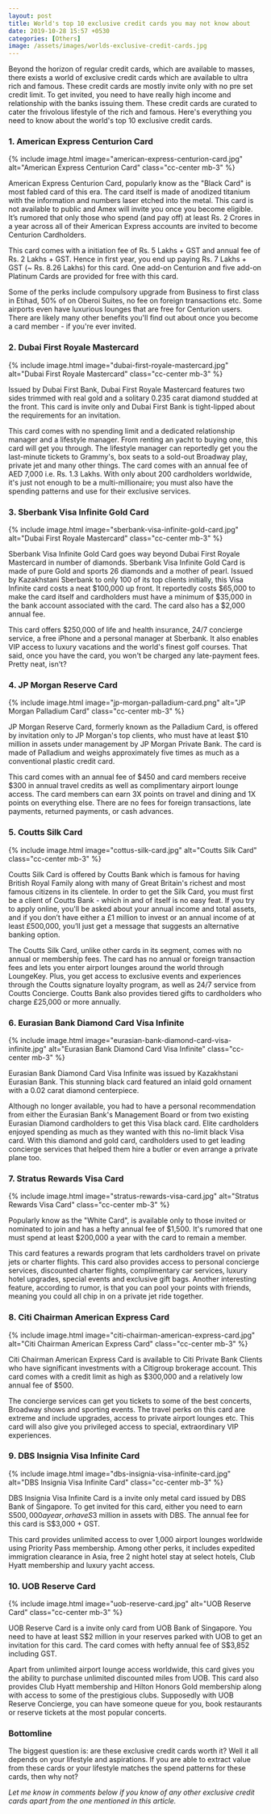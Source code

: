 ```yaml
---
layout: post
title: World's top 10 exclusive credit cards you may not know about
date: 2019-10-28 15:57 +0530
categories: [Others]
image: /assets/images/worlds-exclusive-credit-cards.jpg
---
```


Beyond the horizon of regular credit cards, which are available to masses, there exists a world of exclusive credit cards which are available to ultra rich and famous. These credit cards are mostly invite only with no pre set credit limit. To get invited, you need to have really high income and relationship with the banks issuing them. These credit cards are curated to cater the frivolous lifestyle of the rich and famous. Here's everything you need to know about the world's top 10 exclusive credit cards.

### 1. American Express Centurion Card

{% include image.html image="american-express-centurion-card.jpg" alt="American Express Centurion Card" class="cc-center mb-3" %}

American Express Centurion Card, popularly know as the "Black Card" is most fabled card of this era. The card itself is made of anodized titanium with the information and numbers laser etched into the metal. This card is not available to public and Amex will invite you once you become eligible. It’s rumored that only those who spend (and pay off) at least Rs. 2 Crores in a year across all of their American Express accounts are invited to become Centurion Cardholders.

This card comes with a initiation fee of Rs. 5 Lakhs + GST and annual fee of Rs. 2 Lakhs + GST. Hence in first year, you end up paying Rs. 7 Lakhs + GST (~ Rs. 8.26 Lakhs) for this card. One add-on Centurion and five add-on Platinum Cards are provided for free with this card.

Some of the perks include compulsory upgrade from Business to first class in Etihad, 50% of on Oberoi Suites, no fee on foreign transactions etc. Some airports even have luxurious lounges that are free for Centurion users. There are likely many other benefits you'll find out about once you become a card member - if you're ever invited.

### 2. Dubai First Royale Mastercard

{% include image.html image="dubai-first-royale-mastercard.jpg" alt="Dubai First Royale Mastercard" class="cc-center mb-3" %}

Issued by Dubai First Bank, Dubai First Royale Mastercard features two sides trimmed with real gold and a solitary 0.235 carat diamond studded at the front. This card is invite only and Dubai First Bank is tight-lipped about the requirements for an invitation.

This card comes with no spending limit and a dedicated relationship manager and a lifestyle manager. From renting an yacht to buying one, this card will get you through. The lifestyle manager can reportedly get you the last-minute tickets to Grammy's, box seats to a sold-out Broadway play, private jet and many other things. The card comes with an annual fee of AED 7,000 i.e. Rs. 1.3 Lakhs. With only about 200 cardholders worldwide, it's just not enough to be a multi-millionaire; you must also have the spending patterns and use for their exclusive services.​​​​​​​​

### 3. Sberbank Visa Infinite Gold Card

{% include image.html image="sberbank-visa-infinite-gold-card.jpg" alt="Dubai First Royale Mastercard" class="cc-center mb-3" %}

Sberbank Visa Infinite Gold Card goes way beyond Dubai First Royale Mastercard in number of diamonds. Sberbank Visa Infinite Gold Card is made of pure Gold and sports 26 diamonds and a mother of pearl. Issued by Kazakhstani Sberbank to only 100 of its top clients initially, this Visa Infinite card costs a neat $100,000 up front. It reportedly costs $65,000 to make the card itself and cardholders must have a minimum of $35,000 in the bank account associated with the card. The card also has a $2,000 annual fee.

This card offers \$250,000 of life and health insurance, 24/7 concierge service, a free iPhone and a personal manager at Sberbank. It also enables VIP access to luxury vacations and the world's finest golf courses. That said, once you have the card, you won't be charged any late-payment fees. Pretty neat, isn't?

### 4. JP Morgan Reserve Card

{% include image.html image="jp-morgan-palladium-card.png" alt="JP Morgan Palladium Card" class="cc-center mb-3" %}

JP Morgan Reserve Card, formerly known as the Palladium Card, is offered by invitation only to JP Morgan's top clients, who must have at least \$10 million in assets under management by JP Morgan Private Bank. The card is made of Palladium and weighs approximately five times as much as a conventional plastic credit card.

This card comes with an annual fee of $450 and card members receive $300 in annual travel credits as well as complimentary airport lounge access. The card members can earn 3X points on travel and dining and 1X points on everything else. There are no fees for foreign transactions, late payments, returned payments, or cash advances.

### 5. Coutts Silk Card

{% include image.html image="cottus-silk-card.jpg" alt="Coutts Silk Card" class="cc-center mb-3" %}

Coutts Silk Card is offered by Coutts Bank which is famous for having British Royal Family along with many of Great Britain's richest and most famous citizens in its clientele. In order to get the Silk Card, you must first be a client of Coutts Bank - which in and of itself is no easy feat. If you try to apply online, you'll be asked about your annual income and total assets, and if you don’t have either a £1 million to invest or an annual income of at least £500,000, you’ll just get a message that suggests an alternative banking option.

The Coutts Silk Card, unlike other cards in its segment, comes with no annual or membership fees. The card has no annual or foreign transaction fees and lets you enter airport lounges around the world through LoungeKey. Plus, you get access to exclusive events and experiences through the Coutts signature loyalty program, as well as 24/7 service from Coutts Concierge. Coutts Bank also provides tiered gifts to cardholders who charge £25,000 or more annually.

### 6. Eurasian Bank Diamond Card Visa Infinite

{% include image.html image="eurasian-bank-diamond-card-visa-infinite.jpg" alt="Eurasian Bank Diamond Card Visa Infinite" class="cc-center mb-3" %}

Eurasian Bank Diamond Card Visa Infinite was issued by Kazakhstani Eurasian Bank. This stunning black card featured an inlaid gold ornament with a 0.02 carat diamond centerpiece.

Although no longer available, you had to have a personal recommendation from either the Eurasian Bank's Management Board or from two existing Eurasian Diamond cardholders to get this Visa black card. Elite cardholders enjoyed spending as much as they wanted with this no-limit black Visa card. With this diamond and gold card, cardholders used to get leading concierge services that helped them hire a butler or even arrange a private plane too.

### 7. Stratus Rewards Visa Card

{% include image.html image="stratus-rewards-visa-card.jpg" alt="Stratus Rewards Visa Card" class="cc-center mb-3" %}

Popularly know as the "White Card", is available only to those invited or nominated to join and has a hefty annual fee of \$1,500. It's rumored that one must spend at least \$200,000 a year with the card to remain a member.

This card features a rewards program that lets cardholders travel on private jets or charter flights. This card also provides access to personal concierge services, discounted charter flights, complimentary car services, luxury hotel upgrades, special events and exclusive gift bags. Another interesting feature, according to rumor, is that you can pool your points with friends, meaning you could all chip in on a private jet ride together.

### 8. Citi Chairman American Express Card

{% include image.html image="citi-chairman-american-express-card.jpg" alt="Citi Chairman American Express Card" class="cc-center mb-3" %}

Citi Chairman American Express Card is available to Citi Private Bank Clients who have significant investments with a Citigroup brokerage account. This card comes with a credit limit as high as $300,000 and a relatively low annual fee of $500.

The concierge services can get you tickets to some of the best concerts, Broadway shows and sporting events. The travel perks on this card are extreme and include upgrades, access to private airport lounges etc. This card will also give you privileged access to special, extraordinary VIP experiences.

### 9. DBS Insignia Visa Infinite Card

{% include image.html image="dbs-insignia-visa-infinite-card.jpg" alt="DBS Insignia Visa Infinite Card" class="cc-center mb-3" %}

DBS Insignia Visa Infinite Card is a invite only metal card issued by DBS Bank of Singapore. To get invited for this card, either you need to earn S$500,000 a year, or have S$3 million in assets with DBS. The annual fee for this card is S\$3,000 + GST.

This card provides unlimited access to over 1,000 airport lounges worldwide using Priority Pass membership. Among other perks, it includes expedited immigration clearance in Asia, free 2 night hotel stay at select hotels, Club Hyatt membership and luxury yacht access.

### 10. UOB Reserve Card

{% include image.html image="uob-reserve-card.jpg" alt="UOB Reserve Card" class="cc-center mb-3" %}

UOB Reserve Card is a invite only card from UOB Bank of Singapore. You need to have at least S\$2 million in your reserves parked with UOB to get an invitation for this card. The card comes with hefty annual fee of S\$3,852 including GST.

Apart from unlimited airport lounge access worldwide, this card gives you the ability to purchase unlimited discounted miles from UOB. This card also provides Club Hyatt membership and Hilton Honors Gold membership along with access to some of the prestigious clubs. Supposedly with UOB Reserve Concierge, you can have someone queue for you, book restaurants or reserve tickets at the most popular concerts.

### Bottomline

The biggest question is: are these exclusive credit cards worth it? Well it all depends on your lifestyle and aspirations. If you are able to extract value from these cards or your lifestyle matches the spend patterns for these cards, then why not?

_Let me know in comments below if you know of any other exclusive credit cards apart from the one mentioned in this article._
